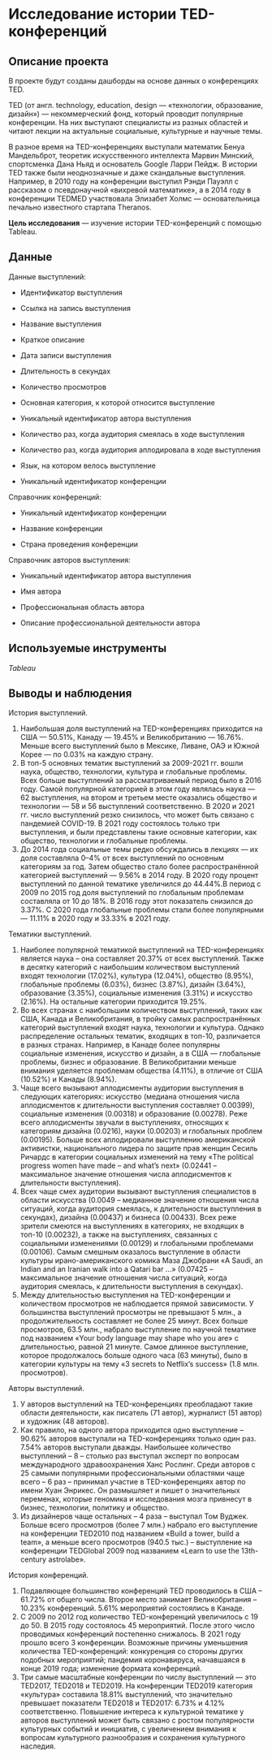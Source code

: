 # Исследование истории TED-конференций 

## Описание проекта

В проекте будут созданы дашборды на основе данных о конференциях TED.

TED (от англ. technology, education, design — «технологии, образование, дизайн») — некоммерческий фонд, который проводит популярные конференции. На них выступают специалисты из разных областей и читают лекции на актуальные социальные, культурные и научные темы.

В разное время на TED-конференциях выступали математик Бенуа Мандельброт, теоретик искусственного интеллекта Марвин Минский, спортсменка Дана Ньяд и основатель Google Ларри Пейдж. В истории TED также были неоднозначные и даже скандальные выступления. Например, в 2010 году на конференции выступил Рэнди Пауэлл с рассказом о псевдонаучной «вихревой математике», а в 2014 году в конференции TEDMED участвовала Элизабет Холмс — основательница печально известного стартапа Theranos.

**Цель исследования** — изучение истории TED-конференций с помощью Tableau.

## Данные

Данные выступлений:

- Идентификатор выступления

- Ссылка на запись выступления

- Название выступления

- Краткое описание

- Дата записи выступления

- Длительность в секундах

- Количество просмотров

- Основная категория, к которой относится выступление

- Уникальный идентификатор автора выступления

- Количество раз, когда аудитория смеялась в ходе выступления

- Количество раз, когда аудитория аплодировала в ходе выступления

- Язык, на котором велось выступление

- Уникальный идентификатор конференции

Справочник конференций:

- Уникальный идентификатор конференции

- Название конференции

- Страна проведения конференции

Справочник авторов выступления:

- Уникальный идентификатор автора выступления

- Имя автора

- Профессиональная область автора

- Описание профессиональной деятельности автора

## Используемые инструменты

*Tableau*

## Выводы и наблюдения

История выступлений.

  1. Наибольшая доля выступлений на TED-конференциях приходится на США — 50.51%, Канаду — 19.45% и Великобританию —  16.76%. Меньше всего выступлений было в Мексике, Ливане, ОАЭ и Южной Корее — по 0.03% на каждую страну.
  2. В топ-5 основных тематик выступлений за 2009-2021 гг. вошли наука, общество, технологии, культура и глобальные проблемы. Всех больше выступлений за рассматриваемый период было в 2016 году. Самой популярной категорией в этом году являлась наука — 62 выступления, на втором и третьем месте оказались общество и технологии — 58 и 56 выступлений соответственно. В 2020 и 2021 гг. число выступлений резко снизилось, что может быть связано с пандемией COVID-19. В 2021 году состоялось только три выступления, и были представлены такие основные категории, как общество, технологии и глобальные проблемы.
  3. До 2014 года социальные темы редко обсуждались в лекциях — их доля составляла 0–4% от всех выступлений по основным категориям за год. Затем общество стало более распространённой категорией выступлений — 9.56% в 2014 году. В 2020 году процент выступлений по данной тематике увеличился до 44.44%.В период с 2009 по 2015 год доля выступлений по глобальным проблемам составляла от 10 до 18%. В 2016 году этот показатель снизился до 3.37%. С 2020 года глобальные проблемы стали более популярными — 11.11% в 2020 году и 33.33% в 2021 году.

Тематики выступлений.

  1. Наиболее популярной тематикой выступлений на TED-конференциях является наука – она составляет 20.37% от всех выступлений. Также в десятку категорий с наибольшим количеством выступлений входят технологии (17.02%), культура (12.04%), общество (8.95%), глобальные проблемы (6.03%), бизнес (3.87%), дизайн (3.64%), образование (3.35%), социальные изменения (3.31%) и искусство (2.16%). На остальные категории приходится 19.25%.
  2. Во всех странах с наибольшим количеством выступлений, таких как США, Канада и Великобритания, в тройку самых распространённых категорий выступлений входят наука, технологии и культура. Однако распределение остальных тематик, входящих в топ-10, различается в разных странах. Например, в Канаде более популярны социальные изменения, искусство и дизайн, а в США — глобальные проблемы, бизнес и образование. В Великобритании меньше внимания уделяется проблемам общества (4.11%), в отличие от США (10.52%) и Канады (8.94%).
  3. Чаще всего вызывают аплодисменты аудитории выступления в следующих категориях: искусство (медиана отношения числа аплодисментов к длительности выступления составляет 0.00399), социальные изменения (0.00318) и образование (0.00278). Реже всего аплодисменты звучали в выступлениях, относящих к категориям дизайна (0.0216), науки (0.00203) и глобальных проблем (0.00195). Больше всех аплодировали выступлению американской активистки, национального лидера по защите прав женщин Сесиль Ричардс в категории социальных изменений на тему «The political progress women have made – and what’s next» (0.02441 – максимальное значение отношения числа аплодисментов к длительности выступления).
  4. Всех чаще смех аудитории вызывают выступления специалистов в области искусства (0.0049 – медианное значение отношения числа ситуаций, когда аудитория смеялась, к длительности выступления в секундах), дизайна (0.00437) и бизнеса (0.00433). Всех реже зрители смеются на выступлениях в категориях, не входящих в топ-10 (0.00232), а также на выступлениях, связанных с социальными изменениями (0.00129) и глобальными проблемами (0.00106). Самым смешным оказалось выступление в области культуры ирано-американского комика Маза Джобрани «A Saudi, an Indian and an Iranian walk into a Qatari bar ...» (0.07425 – максимальное значение отношения числа ситуаций, когда аудитория смеялась, к длительности выступления в секундах).
  5. Между длительностью выступления на TED-конференции и количеством просмотров не наблюдается прямой зависимости. У большинства выступлений просмотры не превышают 5 млн., а продолжительность составляет не более 25 минут. Всех больше просмотров, 63.5 млн., набрало выступление по научной тематике под названием «Your body language may shape who you are» с длительностью, равной 21 минуте. Самое длинное выступление, которое продолжалось больше одного часа (63 минуты), было в категории культуры на тему «3 secrets to Netflix’s success» (1.8 млн. просмотров).

Авторы выступлений.

  1. У авторов выступлений на TED-конференциях преобладают такие области деятельности, как писатель (71 автор), журналист (51 автор) и художник (48 авторов).
  2.  Как правило, на одного автора приходится одно выступление – 90.62% авторов выступали на TED-конференциях только один раз. 7.54% авторов выступали дважды. Наибольшее количество выступлений – 8 – столько раз выступал эксперт по вопросам международного здравоохранения Ханс Рослинг. Среди авторов с 25 самыми популярными профессиональными областями чаще всего – 6 раз – принимал участие в TED-конференциях автор по имени Хуан Энрикес. Он размышляет и пишет о значительных переменах, которые геномика и исследования мозга привнесут в бизнес, технологии, политику и общество.
  3. Из дизайнеров чаще остальных – 4 раза – выступал Том Вуджек. Больше всего просмотров (более 7 млн.) набрало его выступление на конференции TED2010 под названием «Build a tower, build a team», а меньше всего просмотров (940.5 тыс.) – выступление на конференции TEDGlobal 2009 под названием «Learn to use the 13th-century astrolabe».

История конференций.

  1. Подавляющее большинство конференций TED проводилось в США – 61.72% от общего числа. Второе место занимает Великобритания – 10.23% конференций. 5.61% мероприятий состоялись в Канаде.
  2. С 2009 по 2012 год количество TED-конференций увеличилось с 19 до 50. В 2015 году состоялось 45 мероприятий. После этого число проводимых конференций постепенно снижалось. В 2021 году прошло всего 3 конференции. Возможные причины уменьшения количества TED-конференций: конкуренция со стороны других подобных мероприятий; пандемия коронавируса, начавшаяся в конце 2019 года; изменение формата конференций.
  3. Три самые масштабные конференции по числу выступлений — это TED2017, TED2018 и TED2019. На конференции TED2019 категория «культура» составила 18.81% выступлений, что значительно превышает показатели TED2018 и TED2017: 6.73% и 4.12% соответственно. Повышение интереса к культурной тематике у авторов выступлений может быть связано с ростом популярности культурных событий и инициатив, с увеличением внимания к вопросам культурного разнообразия и сохранения культурного наследия.
